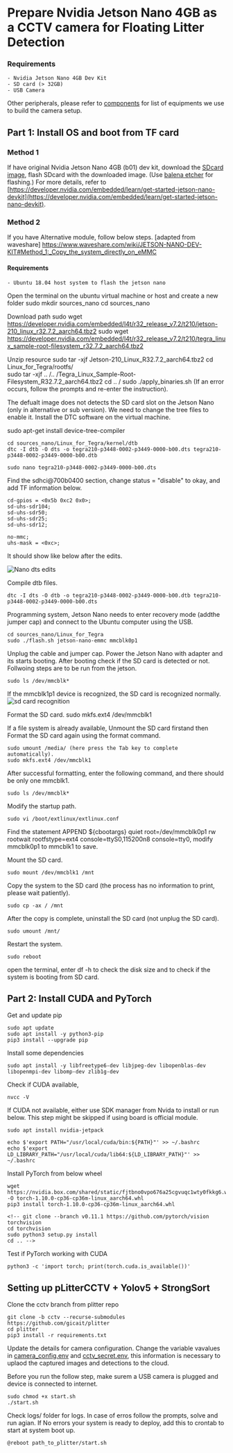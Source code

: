 # Prepare Nvidia Jetson Nano 4GB as a CCTV camera for Floating Litter Detection

### Requirements
    - Nvidia Jetson Nano 4GB Dev Kit
    - SD card (> 32GB)
    - USB Camera
Other peripherals, please refer to [components](./List-of-Components.md) for list of equipments we use to build the camera setup.

## Part 1: Install OS and boot from TF card

### Method 1

If have original Nvidia Jetson Nano 4GB (b01) dev kit, download the [SDcard image](https://developer.nvidia.com/jetson-nano-sd-card-image), flash SDcard with the downloaded image. (Use [balena etcher](https://www.balena.io/etcher/) for flashing.) For more details, refer to [https://developer.nvidia.com/embedded/learn/get-started-jetson-nano-devkit](https://developer.nvidia.com/embedded/learn/get-started-jetson-nano-devkit).

### Method 2

If you have Alternative module, follow below steps. [adapted from waveshare] https://www.waveshare.com/wiki/JETSON-NANO-DEV-KIT#Method_1:_Copy_the_system_directly_on_eMMC

#### Requirements
    - Ubuntu 18.04 host system to flash the jetson nano

Open the terminal on the ubuntu virtual machine or host and create a new folder
    sudo mkdir sources_nano
    cd sources_nano 

Download path
    sudo wget https://developer.nvidia.com/embedded/l4t/r32_release_v7.2/t210/jetson-210_linux_r32.7.2_aarch64.tbz2
    sudo wget https://developer.nvidia.com/embedded/l4t/r32_release_v7.2/t210/tegra_linux_sample-root-filesystem_r32.7.2_aarch64.tbz2

Unzip resource
    sudo tar -xjf Jetson-210_Linux_R32.7.2_aarch64.tbz2
    cd Linux_for_Tegra/rootfs/       
    sudo tar -xjf .. /.. /Tegra_Linux_Sample-Root-Filesystem_R32.7.2_aarch64.tbz2
    cd .. /
    sudo ./apply_binaries.sh (If an error occurs, follow the prompts and re-enter the instruction). 

The defualt image does not detects the SD card slot on the Jetson Nano (only in alternative or sub version). We need to change the tree files to enable it. Install the DTC software on the virtual machine.

sudo apt-get install device-tree-compiler

    cd sources_nano/Linux_for_Tegra/kernel/dtb
    dtc -I dtb -O dts -o tegra210-p3448-0002-p3449-0000-b00.dts tegra210-p3448-0002-p3449-0000-b00.dtb

    sudo nano tegra210-p3448-0002-p3449-0000-b00.dts

Find the sdhci@700b0400 section, change status = "disable" to okay, and add TF information below.

    cd-gpios = <0x5b 0xc2 0x0>;
    sd-uhs-sdr104;
    sd-uhs-sdr50;
    sd-uhs-sdr25;
    sd-uhs-sdr12;
                
    no-mmc;
    uhs-mask = <0xc>; 

It should show like below after the edits.

![Nano dts edits](./figures/Nano_DTS.png)

Compile dtb files.

    dtc -I dts -O dtb -o tegra210-p3448-0002-p3449-0000-b00.dtb tegra210-p3448-0002-p3449-0000-b00.dts

Programming system, Jetson Nano needs to enter recovery mode (addthe jumper cap) and connect to the Ubuntu computer using the USB.

    cd sources_nano/Linux_for_Tegra
    sudo ./flash.sh jetson-nano-emmc mmcblk0p1

Unplug the cable and jumper cap. Power the Jetson Nano with adapter and its starts booting.
After booting check if the SD card is detected or not. Follwoing steps are to be run from the jetson.

    sudo ls /dev/mmcblk*

If the mmcblk1p1 device is recognized, the SD card is recognized normally.
    ![sd card recognition](./figures/SD_card_recognition.png)

Format the SD card.
    sudo mkfs.ext4 /dev/mmcblk1

If a file system is already available, Unmount the SD card firstand then Format the SD card again using the format command.

    sudo umount /media/ (here press the Tab key to complete automatically).
    sudo mkfs.ext4 /dev/mmcblk1

After successful formatting, enter the following command, and there should be only one mmcblk1.
    
    sudo ls /dev/mmcblk* 

Modify the startup path.
    
    sudo vi /boot/extlinux/extlinux.conf

Find the statement APPEND ${cbootargs} quiet root=/dev/mmcblk0p1 rw rootwait rootfstype=ext4 console=ttyS0,115200n8 console=tty0, modify mmcblk0p1 to mmcblk1 to save.

Mount the SD card.
    
    sudo mount /dev/mmcblk1 /mnt

Copy the system to the SD card (the process has no information to print, please wait patiently).
    
    sudo cp -ax / /mnt

After the copy is complete, uninstall the SD card (not unplug the SD card).

    sudo umount /mnt/

Restart the system.
    
    sudo reboot

open the terminal, enter df -h to check the disk size and to check if the system is booting from SD card.

## Part 2: Install CUDA and PyTorch 

Get and update pip

    sudo apt update
    sudo apt install -y python3-pip
    pip3 install --upgrade pip

Install some dependencies

    sudo apt install -y libfreetype6-dev libjpeg-dev libopenblas-dev libopenmpi-dev libomp-dev zlib1g-dev

Check if CUDA available,

    nvcc -V

If CUDA not available, either use SDK manager from Nvida to install or run below. This step might be skipped if using board is official module.

    sudo apt install nvidia-jetpack

    echo $'export PATH="/usr/local/cuda/bin:${PATH}"' >> ~/.bashrc
    echo $'export LD_LIBRARY_PATH="/usr/local/cuda/lib64:${LD_LIBRARY_PATH}"' >> ~/.bashrc

Install PyTorch from below wheel

    wget https://nvidia.box.com/shared/static/fjtbno0vpo676a25cgvuqc1wty0fkkg6.whl -O torch-1.10.0-cp36-cp36m-linux_aarch64.whl
    pip3 install torch-1.10.0-cp36-cp36m-linux_aarch64.whl

    <!-- git clone --branch v0.11.1 https://github.com/pytorch/vision torchvision
    cd torchvision
    sudo python3 setup.py install
    cd .. -->

Test if PyTorch working with CUDA

    python3 -c 'import torch; print(torch.cuda.is_available())'


## Setting up pLitterCCTV + Yolov5 + StrongSort

Clone the cctv branch from plitter repo

    git clone -b cctv --recurse-submodules https://github.com/gicait/plitter
    cd plitter
    pip3 install -r requirements.txt

Update the details for camera configuration. Change the variable vavalues in [camera_config.env](../camera_config.env) and [cctv_secret.env](../cctv_secret.env), this information is necessary to uplaod the captured images and detections to the cloud.

Before you run the follow step, make surem a USB camera is plugged and device is connected to internet.

    sudo chmod +x start.sh
    ./start.sh

Check logs/ folder for logs. In case of erros follow the prompts, solve and run agian. If No errors your system is ready to deploy, add this to crontab to start at system boot up.

    @reboot path_to_plitter/start.sh